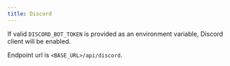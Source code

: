```yaml
---
title: Discord
---
```


If valid `DISCORD_BOT_TOKEN` is provided as an environment variable, Discord client will be enabled.

Endpoint url is `<BASE_URL>/api/discord`.
